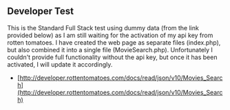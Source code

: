 ## Developer Test

This is the Standard Full Stack test using dummy data (from the link provided below) as I am still waiting for the activation of my api key from rotten tomatoes. I have created the web page as separate files (index.php), but also combined it into a single file (MovieSearch.php).
Unfortunately I couldn't provide full functionality without the api key, but once it has been activated, I will update it accordingly. 

* [http://developer.rottentomatoes.com/docs/read/json/v10/Movies_Search](http://developer.rottentomatoes.com/docs/read/json/v10/Movies_Search)

